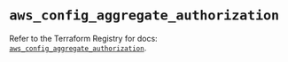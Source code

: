 # `aws_config_aggregate_authorization`

Refer to the Terraform Registry for docs: [`aws_config_aggregate_authorization`](https://registry.terraform.io/providers/hashicorp/aws/5.98.0/docs/resources/config_aggregate_authorization).
